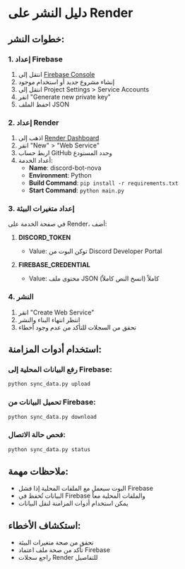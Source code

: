 
# دليل النشر على Render

## خطوات النشر:

### 1. إعداد Firebase
1. انتقل إلى [Firebase Console](https://console.firebase.google.com)
2. إنشاء مشروع جديد أو استخدام موجود
3. انتقل إلى Project Settings > Service Accounts
4. انقر "Generate new private key"
5. احفظ الملف JSON

### 2. إعداد Render
1. اذهب إلى [Render Dashboard](https://dashboard.render.com)
2. انقر "New" > "Web Service"
3. اربط حساب GitHub وحدد المستودع
4. أعداد الخدمة:
   - **Name**: discord-bot-nova
   - **Environment**: Python
   - **Build Command**: `pip install -r requirements.txt`
   - **Start Command**: `python main.py`

### 3. إعداد متغيرات البيئة
في صفحة الخدمة على Render، أضف:

1. **DISCORD_TOKEN**
   - Value: توكن البوت من Discord Developer Portal

2. **FIREBASE_CREDENTIAL**
   - Value: محتوى ملف JSON كاملاً (انسخ النص كاملاً)

### 4. النشر
1. انقر "Create Web Service"
2. انتظر انتهاء البناء والنشر
3. تحقق من السجلات للتأكد من عدم وجود أخطاء

## استخدام أدوات المزامنة:

### رفع البيانات المحلية إلى Firebase:
```bash
python sync_data.py upload
```

### تحميل البيانات من Firebase:
```bash
python sync_data.py download
```

### فحص حالة الاتصال:
```bash
python sync_data.py status
```

## ملاحظات مهمة:
- البوت سيعمل مع الملفات المحلية إذا فشل Firebase
- البيانات تُحفظ في Firebase والملفات المحلية معاً
- يمكن استخدام أدوات المزامنة لنقل البيانات

## استكشاف الأخطاء:
- تحقق من صحة متغيرات البيئة
- تأكد من صحة ملف اعتماد Firebase
- راجع سجلات Render للتفاصيل
